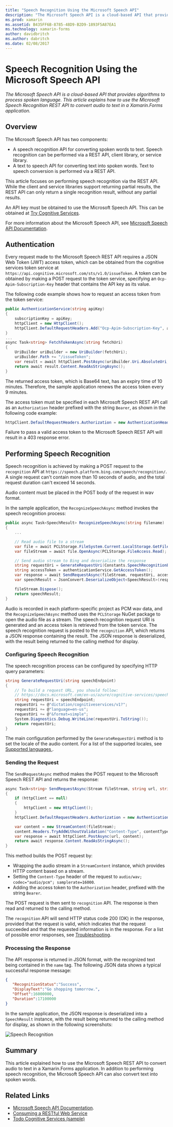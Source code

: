 ```yaml
---
title: "Speech Recognition Using the Microsoft Speech API"
description: "The Microsoft Speech API is a cloud-based API that provides algorithms to process spoken language. This article explains how to use the Microsoft Speech Recognition REST API to convert audio to text in a Xamarin.Forms application."
ms.prod: xamarin
ms.assetid: B435FF6B-8785-48D9-B2D9-1893F5A87EA1
ms.technology: xamarin-forms
author: davidbritch
ms.author: dabritch
ms.date: 02/08/2017
---
```


# Speech Recognition Using the Microsoft Speech API

_The Microsoft Speech API is a cloud-based API that provides algorithms to process spoken language. This article explains how to use the Microsoft Speech Recognition REST API to convert audio to text in a Xamarin.Forms application._

## Overview

The Microsoft Speech API has two components:

- A speech recognition API for converting spoken words to text. Speech recognition can be performed via a REST API, client library, or service library.
- A text to speech API for converting text into spoken words. Text to speech conversion is performed via a REST API.

This article focuses on performing speech recognition via the REST API. While the client and service libraries support returning partial results, the REST API can only return a single recognition result, without any partial results.

An API key must be obtained to use the Microsoft Speech API. This can be obtained at [Try Cognitive Services](https://azure.microsoft.com/try/cognitive-services/).

For more information about the Microsoft Speech API, see [Microsoft Speech API Documentation](/azure/cognitive-services/speech/home/).

## Authentication

Every request made to the Microsoft Speech REST API requires a JSON Web Token (JWT) access token, which can be obtained from the cognitive services token service at `https://api.cognitive.microsoft.com/sts/v1.0/issueToken`. A token can be obtained by making a POST request to the token service, specifying an `Ocp-Apim-Subscription-Key` header that contains the API key as its value.

The following code example shows how to request an access token from the token service:

```csharp
public AuthenticationService(string apiKey)
{
    subscriptionKey = apiKey;
    httpClient = new HttpClient();
    httpClient.DefaultRequestHeaders.Add("Ocp-Apim-Subscription-Key", apiKey);
}
...
async Task<string> FetchTokenAsync(string fetchUri)
{
    UriBuilder uriBuilder = new UriBuilder(fetchUri);
    uriBuilder.Path += "/issueToken";
    var result = await httpClient.PostAsync(uriBuilder.Uri.AbsoluteUri, null);
    return await result.Content.ReadAsStringAsync();
}
```

The returned access token, which is Base64 text, has an expiry time of 10 minutes. Therefore, the sample application renews the access token every 9 minutes.

The access token must be specified in each Microsoft Speech REST API call as an `Authorization` header prefixed with the string `Bearer`, as shown in the following code example:

```csharp
httpClient.DefaultRequestHeaders.Authorization = new AuthenticationHeaderValue("Bearer", bearerToken);
```

Failure to pass a valid access token to the Microsoft Speech REST API will result in a 403 response error.

## Performing Speech Recognition

Speech recognition is achieved by making a POST request to the `recognition` API at `https://speech.platform.bing.com/speech/recognition/`. A single request can't contain more than 10 seconds of audio, and the total request duration can't exceed 14 seconds.

Audio content must be placed in the POST body of the request in wav format.

In the sample application, the `RecognizeSpeechAsync` method invokes the speech recognition process:

```csharp
public async Task<SpeechResult> RecognizeSpeechAsync(string filename)
{
    ...

    // Read audio file to a stream
    var file = await PCLStorage.FileSystem.Current.LocalStorage.GetFileAsync(filename);
    var fileStream = await file.OpenAsync(PCLStorage.FileAccess.Read);

    // Send audio stream to Bing and deserialize the response
    string requestUri = GenerateRequestUri(Constants.SpeechRecognitionEndpoint);
    string accessToken = authenticationService.GetAccessToken();
    var response = await SendRequestAsync(fileStream, requestUri, accessToken, Constants.AudioContentType);
    var speechResult = JsonConvert.DeserializeObject<SpeechResult>(response);

    fileStream.Dispose();
    return speechResult;
}
```

Audio is recorded in each platform-specific project as PCM wav data, and the `RecognizeSpeechAsync` method uses the `PCLStorage` NuGet package to open the audio file as a stream. The speech recognition request URI is generated and an access token is retrieved from the token service. The speech recognition request is posted to the `recognition` API, which returns a JSON response containing the result. The JSON response is deserialized, with the result being returned to the calling method for display.

### Configuring Speech Recognition

The speech recognition process can be configured by specifying HTTP query parameters:

```csharp
string GenerateRequestUri(string speechEndpoint)
{
    // To build a request URL, you should follow:
    // https://docs.microsoft.com/en-us/azure/cognitive-services/speech/getstarted/getstartedrest
    string requestUri = speechEndpoint;
    requestUri += @"dictation/cognitiveservices/v1?";
    requestUri += @"language=en-us";
    requestUri += @"&format=simple";
    System.Diagnostics.Debug.WriteLine(requestUri.ToString());
    return requestUri;
}
```

The main configuration performed by the `GenerateRequestUri` method is to set the locale of the audio content. For a list of the supported locales, see [Supported languages ](/azure/cognitive-services/speech/api-reference-rest/supportedlanguages/).

### Sending the Request

The `SendRequestAsync` method makes the POST request to the Microsoft Speech REST API and returns the response:

```csharp
async Task<string> SendRequestAsync(Stream fileStream, string url, string bearerToken, string contentType)
{
    if (httpClient == null)
    {
        httpClient = new HttpClient();
    }
    httpClient.DefaultRequestHeaders.Authorization = new AuthenticationHeaderValue("Bearer", bearerToken);

    var content = new StreamContent(fileStream);
    content.Headers.TryAddWithoutValidation("Content-Type", contentType);
    var response = await httpClient.PostAsync(url, content);
    return await response.Content.ReadAsStringAsync();
}
```

This method builds the POST request by:

- Wrapping the audio stream in a `StreamContent` instance, which provides HTTP content based on a stream.
- Setting the `Content-Type` header of the request to `audio/wav; codec="audio/pcm"; samplerate=16000`.
- Adding the access token to the `Authorization` header, prefixed with the string `Bearer`.

The POST request is then sent to `recognition` API. The response is then read and returned to the calling method.

The `recognition` API will send HTTP status code 200 (OK) in the response, provided that the request is valid, which indicates that the request succeeded and that the requested information is in the response. For a list of possible error responses, see [Troubleshooting](/azure/cognitive-services/speech/troubleshooting).

### Processing the Response

The API response is returned in JSON format, with the recognized text being contained in the `name` tag. The following JSON data shows a typical successful response message:

```json
{  
   "RecognitionStatus":"Success",
   "DisplayText":"Go shopping tomorrow.",
   "Offset":16000000,
   "Duration":17100000
}
```

In the sample application, the JSON response is deserialized into a `SpeechResult` instance, with the result being returned to the calling method for display, as shown in the following screenshots:

![](speech-recognition-images/speech-recognition.png "Speech Recognition")

## Summary

This article explained how to use the Microsoft Speech REST API to convert audio to text in a Xamarin.Forms application. In addition to performing speech recognition, the Microsoft Speech API can also convert text into spoken words.

## Related Links

- [Microsoft Speech API Documentation](/azure/cognitive-services/speech/home/).
- [Consuming a RESTful Web Service](~/xamarin-forms/data-cloud/consuming/rest.md)
- [Todo Cognitive Services (sample)](https://developer.xamarin.com/samples/xamarin-forms/WebServices/TodoCognitiveServices/)
